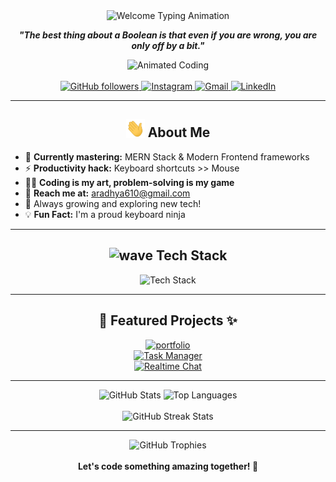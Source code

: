 <!-- BANNER: Animated SVG Typing Effect -->
<div align="center">
  <img src="https://readme-typing-svg.demolab.com?font=Fira+Code&weight=700&pause=1000&color=58A6FF&center=true&vCenter=true&width=600&lines=👋+Hi,+I'm+Aradhya+Srivastava!;🚀+Fullstack+Web+Developer;💻+MERN+Stack+Enthusiast;🎨+Lover+of+Creative+Web+Design" alt="Welcome Typing Animation" />
</div>

<!-- MOTTO with gradient SVG background -->
<p align="center">
  <b><i>"The best thing about a Boolean is that even if you are wrong, you are only off by a bit."</i></b>
</p>

<!-- Animated Avatar -->
<div align="center">
  <img src="https://media.giphy.com/media/qgQUggAC3Pfv687qPC/giphy.gif" width="225" height="225" alt="Animated Coding" />
</div>

<br />

<!-- SOCIAL BADGES and CONTACTS -->
<div align="center">
  <a href="https://github.com/aradhya-7-7">
    <img src="https://img.shields.io/github/followers/aradhya-7-7?style=social" alt="GitHub followers"/>
  </a>
  <a href="https://instagram.com/aradhya.7" target="_blank">
    <img src="https://img.shields.io/badge/Instagram-E4405F?style=flat&logo=instagram&logoColor=white" alt="Instagram"/>
  </a>
  <a href="mailto:aradhya610@gmail.com">
    <img src="https://img.shields.io/badge/Gmail-D14836?style=flat&logo=gmail&logoColor=white" alt="Gmail"/>
  </a>
  <a href="https://www.linkedin.com/in/aradhya-srivastava" target="_blank">
    <img src="https://img.shields.io/badge/LinkedIn-0078d4?style=flat&logo=linkedin&logoColor=white" alt="LinkedIn"/>
  </a>
</div>

---

<!-- ABOUT ME with animated waving hand -->
<h2 align="center">
  <img src="https://raw.githubusercontent.com/ABSphreak/ABSphreak/master/gifs/Hi.gif" width="30" alt="Waving" />
  About Me
</h2>

- 🔭 **Currently mastering:** MERN Stack & Modern Frontend frameworks  
- ⚡ **Productivity hack:** Keyboard shortcuts >> Mouse  
- 🧑‍💻 **Coding is my art, problem-solving is my game**  
- 📨 **Reach me at:** aradhya610@gmail.com  
- 🌱 Always growing and exploring new tech!  
- 💡 **Fun Fact:** I'm a proud keyboard ninja

---

<!-- TECH STACK with interactive icons -->
<h2 align="center">
  <img src="https://media.giphy.com/media/hvRJCLFzcasrR4ia7z/giphy.gif" width="30" alt="wave"> Tech Stack
</h2>

<p align="center">
  <img src="https://skillicons.dev/icons?i=react,nodejs,express,mongodb,typescript,tailwind,js,html,css,git,linux,firebase,vscode,nextjs&theme=light" alt="Tech Stack" />
</p>

---

<!-- TOP PROJECTS -->
<h2 align="center">
  🚀 Featured Projects ✨
</h2>

<p align="center">
  <a href="https://github.com/aradhya-7-7/portfolio" target="_blank">
    <img src="https://img.shields.io/badge/Personal%20Portfolio-Next.js%20%7C%20Tailwind-38B2AC?style=for-the-badge&logo=vercel&logoColor=white" alt="portfolio" />
  </a>
  <br/>
  <a href="https://github.com/aradhya-7-7/task-manager" target="_blank">
    <img src="https://img.shields.io/badge/Task%20Manager-MERN-4EA94B?style=for-the-badge&logo=mongodb&logoColor=white" alt="Task Manager" />
  </a>
  <br/>
  <a href="https://github.com/aradhya-7-7/realtime-chat" target="_blank">
    <img src="https://img.shields.io/badge/RealTime%20Chat-React%20%7C%20Socket.io-20232A?style=for-the-badge&logo=react&logoColor=61DAFB" alt="Realtime Chat" />
  </a>
</p>

---

<!-- GITHUB STATS -->
<div align="center">
  <img src="https://github-readme-stats.vercel.app/api?username=aradhya-7-7&show_icons=true&theme=tokyonight&include_all_commits=true&count_private=true" height="180" alt="GitHub Stats"/>
  <img src="https://github-readme-stats.vercel.app/api/top-langs/?username=aradhya-7-7&layout=compact&langs_count=8&theme=tokyonight" height="180" alt="Top Languages"/>
  <br/><br/>
  <img src="https://github-readme-streak-stats.herokuapp.com/?user=aradhya-7-7&theme=tokyonight" alt="GitHub Streak Stats" />
</div>

---

<!-- GH TROPHIES and call-to-action -->
<div align="center">
  <img src="https://github-profile-trophy.vercel.app/?username=aradhya-7-7&theme=darkhub&no-frame=true&column=7" alt="GitHub Trophies"/>
  <br/><br/>
  <b>Let's code something amazing together! 🚀</b>
</div>

